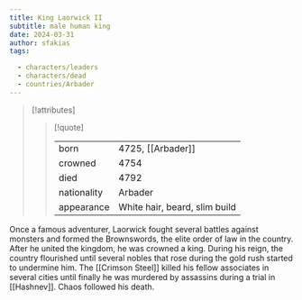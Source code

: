 ```yaml
---
title: King Laorwick II
subtitle: male human king
date: 2024-03-31
author: sfakias
tags:

  - characters/leaders
  - characters/dead
  - countries/Arbader
---
```

> [!attributes]
> 
> > [!quote]
> >
> > | | |
> > | --- | --- |
> > | born | 4725, [[Arbader]] |
> > | crowned | 4754 |
> > | died | 4792 |
> > | nationality | Arbader |
> > | appearance | White hair, beard, slim build |

Once a famous adventurer, Laorwick fought several battles against monsters and formed the Brownswords, the elite order of law in the country. After he united the kingdom, he was crowned a king. During his reign, the country flourished until several nobles that rose during the gold rush started to undermine him. The [[Crimson Steel]] killed his fellow associates in several cities until finally he was murdered by assassins during a trial in [[Hashnev]]. Chaos followed his death.
